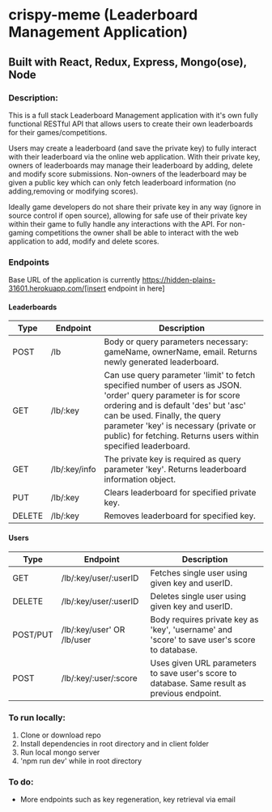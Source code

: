 # crispy-meme (Leaderboard Management Application)

## Built with React, Redux, Express, Mongo(ose), Node

### Description:

This is a full stack Leaderboard Management application with it's own fully functional RESTful API that allows users to create their own leaderboards for their games/competitions.

Users may create a leaderboard (and save the private key) to fully interact with their leaderboard via the online web application. With their private key, owners of leaderboards may manage their leaderboard by adding, delete and modify score submissions. Non-owners of the leaderboard may be given a public key which can only fetch leaderboard information (no adding,removing or modifying scores).

Ideally game developers do not share their private key in any way (ignore in source control if open source), allowing for safe use of their private key within their game to fully handle any interactions with the API. For non-gaming competitions the owner shall be able to interact with the web application to add, modify and delete scores.

### Endpoints
Base URL of the application is currently https://hidden-plains-31601.herokuapp.com/[insert endpoint in here]

#### Leaderboards
Type | Endpoint | Description
-----|----|------------------
POST |/lb | Body or query parameters necessary: gameName, ownerName, email. Returns newly generated leaderboard.
GET | /lb/:key | Can use query parameter 'limit' to fetch specified number of users as JSON. 'order' query parameter is for score ordering and is default 'des' but 'asc' can be used. Finally, the query parameter 'key' is necessary (private or public) for fetching. Returns users within specified leaderboard.
GET | /lb/:key/info | The private key is required as query parameter 'key'. Returns leaderboard information object.
PUT | /lb/:key | Clears leaderboard for specified private key.
DELETE | /lb/:key | Removes leaderboard for specified key.

#### Users
Type | Endpoint | Description
-----|----|------------------
GET | /lb/:key/user/:userID | Fetches single user using given key and userID.
DELETE | /lb/:key/user/:userID | Deletes single user using given key and userID.
POST/PUT | /lb/:key/user' OR /lb/user | Body requires private key as 'key', 'username' and 'score' to save user's score to database.
POST | /lb/:key/:user/:score | Uses given URL parameters to save user's score to database. Same result as previous endpoint.

### To run locally:

1.  Clone or download repo
2.  Install dependencies in root directory and in client folder
3.  Run local mongo server
4.  'npm run dev' while in root directory

### To do:

- More endpoints such as key regeneration, key retrieval via email
